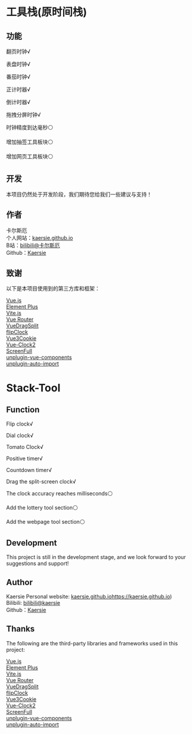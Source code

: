 # 工具栈(原时间栈)

## 功能

翻页时钟√

表盘时钟√

番茄时钟√

正计时器√

倒计时器√

拖拽分屏时钟√

时钟精度到达毫秒⚪

增加抽签工具板块⚪

增加网页工具板块⚪

  
## 开发

本项目仍然处于开发阶段，我们期待您给我们一些建议与支持！

  
## 作者

卡尔斯厄  
个人网站：[kaersie.github.io](https://kaersie.github.io)  
B站：[bilibili@卡尔斯厄](https://space.bilibili.com/1026296481)  
Github：[Kaersie](https://github.com/kaersie)  

  
## 致谢

以下是本项目使用到的第三方库和框架：

[Vue.js](https://cn.vuejs.org/)  
[Element Plus](https://element-plus.org/)  
[Vite.js](https://vitejs.cn/)  
[Vue Router](https://router.vuejs.org/)  
[VueDragSplit](https://github.com/rongang/vue-drag-split)  
[flipClock](https://github.com/Yuezi32/flipClock)  
[Vue3Cookie](https://blog.csdn.net/qq_39708228/article/details/114921340)  
[Vue-Clock2](https://github.com/bestvist/vue-clock2/)  
[ScreenFull](https://github.com/sindresorhus/screenfull)  
[unplugin-vue-components](https://github.com/unplugin/unplugin-vue-components)  
[unplugin-auto-import](https://github.com/unplugin/unplugin-auto-import)



# Stack-Tool
 
## Function
 
Flip clock√
 
Dial clock√
 
Tomato Clock√
 
Positive timer√
 
Countdown timer√
 
Drag the split-screen clock√
 
The clock accuracy reaches milliseconds⚪
 
Add the lottery tool section⚪
 
Add the webpage tool section⚪
 
  
## Development
 
This project is still in the development stage, and we look forward to your suggestions and support!
 
  
## Author
 
Kaersie
Personal website: [kaersie.github.io](https://kaersie.github.io)https://kaersie.github.io)  
Bilibili: [bilibili@kaersie](https://space.bilibili.com/1026296481)  
Github：[Kaersie](https://github.com/kaersie)  
 
  
## Thanks
 
The following are the third-party libraries and frameworks used in this project:
 
[Vue.js](https://cn.vuejs.org/)  
[Element Plus](https://element-plus.org/)  
[Vite.js](https://vitejs.cn/)  
[Vue Router](https://router.vuejs.org/)  
[VueDragSplit](https://github.com/rongang/vue-drag-split)  
[flipClock](https://github.com/Yuezi32/flipClock)  
[Vue3Cookie](https://blog.csdn.net/qq_39708228/article/details/114921340)  
[Vue-Clock2](https://github.com/bestvist/vue-clock2/)  
[ScreenFull](https://github.com/sindresorhus/screenfull)  
[unplugin-vue-components](https://github.com/unplugin/unplugin-vue-components)  
[unplugin-auto-import](https://github.com/unplugin/unplugin-auto-import)
